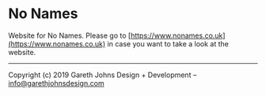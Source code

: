 # No Names

Website for No Names. Please go to [https://www.nonames.co.uk](https://www.nonames.co.uk) in case you want to take a look at the website.

* * *

Copyright (c) 2019 Gareth Johns Design + Development – info@garethjohnsdesign.com